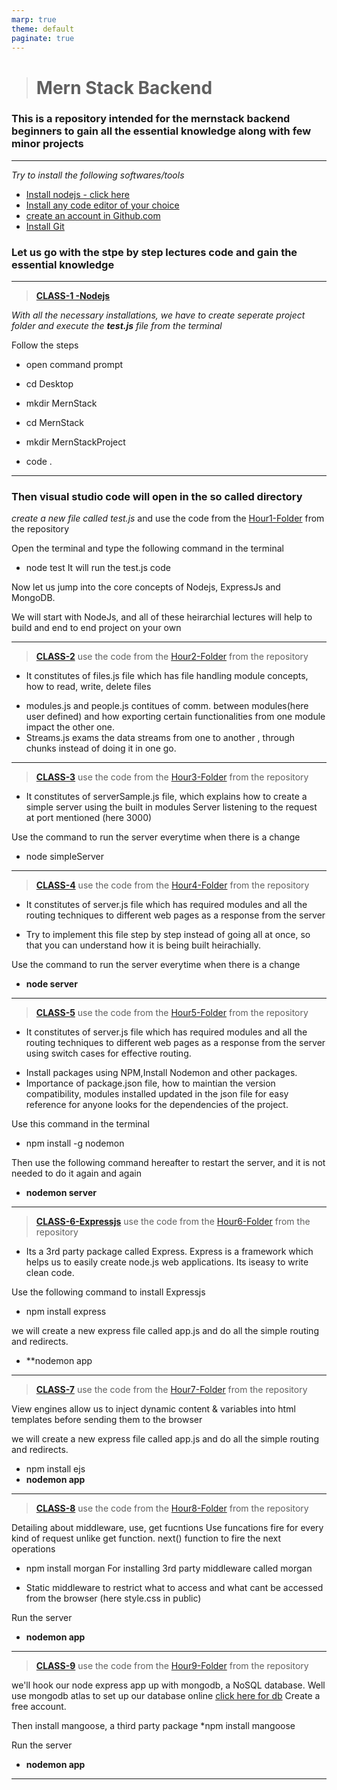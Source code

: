 ```yaml
---
marp: true
theme: default
paginate: true
---
```


> # **Mern Stack Backend**

### This is a repository  intended for the mernstack backend beginners to gain all the essential knowledge along with few minor projects

----
 _Try to install the following softwares/tools_ 

* [Install nodejs - click here](https://nodejs.org/en)
* [Install any code editor of your choice](https://code.visualstudio.com/)
* [create an account in Github.com](https://github.com/)
* [Install Git](https://git-scm.com/)


### Let us go with the stpe by step lectures code and gain the essential knowledge 
-----

> **[CLASS-1 -Nodejs](https://github.com/rames4498/Mern-backend/tree/main/hour1)**


_With all the necessary installations, we have to create seperate project folder and execute the **test.js** file from the terminal_ 

Follow the steps

* open command prompt

* cd Desktop

* mkdir MernStack

* cd MernStack

* mkdir MernStackProject

* code .
----
### Then visual studio code will open in the so called directory

_create a new file called test.js_ and use the code from the [Hour1-Folder](https://github.com/rames4498/Mern-backend/tree/main/hour1) from the repository


Open the terminal and type the following command in the terminal

* node test
It will run the test.js code

Now let us jump into the core concepts of Nodejs, ExpressJs and MongoDB.

We will start with NodeJs, and all of these heirarchial lectures will help to build and end to end project on your own

---
> **[CLASS-2](https://github.com/rames4498/Mern-backend/tree/main/hour2)**
use the code from the [Hour2-Folder](https://github.com/rames4498/Mern-backend/tree/main/hour2) from the repository

+ It constitutes of files.js file which has file handling module concepts, how to read, write, delete files 
* modules.js and people.js contitues of comm. between modules(here user defined) and how exporting certain functionalities from one module impact the other one.
* Streams.js exams the data streams from one to another , through chunks instead of doing it in one go.

---
> **[CLASS-3](https://github.com/rames4498/Mern-backend/tree/main/hour3)**
use the code from the [Hour3-Folder](https://github.com/rames4498/Mern-backend/tree/main/hour3) from the repository
+ It constitutes of serverSample.js file, which explains how to create a simple server using the built in modules 
Server listening to the request at port mentioned (here 3000)

Use the command to run the server everytime when there is a change
* node simpleServer
---
> **[CLASS-4](https://github.com/rames4498/Mern-backend/tree/main/hour4)**
use the code from the [Hour4-Folder](https://github.com/rames4498/Mern-backend/tree/main/hour4) from the repository

+ It constitutes of server.js file which has required modules and all the routing techniques to different web pages as a response from the server
* Try to implement this file step by step instead of going all at once, so that you can understand how it is being built heirachially.

Use the command to run the server everytime when there is a change
* **node server**
---
> **[CLASS-5](https://github.com/rames4498/Mern-backend/tree/main/hour5)**
use the code from the [Hour5-Folder](https://github.com/rames4498/Mern-backend/tree/main/hour5) from the repository

+ It constitutes of server.js file which has required modules and all the routing techniques to different web pages as a response from the server using switch cases for effective routing.
* Install packages using NPM,Install Nodemon and other packages.
* Importance of package.json file, how to maintian the version compatibility, modules installed updated in the json file for easy reference for anyone looks for the dependencies of the project.

Use this command in the terminal
* npm install -g nodemon

Then use the following command hereafter to restart the server, and it is not needed to do it again and again
* **nodemon server** 
---
> **[CLASS-6-Expressjs](https://github.com/rames4498/Mern-backend/tree/main/hour6)**
use the code from the [Hour6-Folder](https://github.com/rames4498/Mern-backend/tree/main/hour6) from the repository

+ Its a 3rd party package called Express. Express is a framework which helps us to easily create node.js web applications. Its iseasy to write clean code.

Use the following command to install Expressjs
* npm install express

we will create a new express file called app.js and do all the simple routing and redirects.
* **nodemon app
---
> **[CLASS-7](https://github.com/rames4498/Mern-backend/tree/main/hour7)**
use the code from the [Hour7-Folder](https://github.com/rames4498/Mern-backend/tree/main/hour7) from the repository

View engines allow us to inject dynamic 
content & variables into html templates before sending them to the browser

we will create a new express file called app.js and do all the simple routing and redirects.

* npm install ejs
* **nodemon app**
---
> **[CLASS-8](https://github.com/rames4498/Mern-backend/tree/main/hour8)**
use the code from the [Hour8-Folder](https://github.com/rames4498/Mern-backend/tree/main/hour8) from the repository

Detailing about middleware, use, get fucntions
Use funcations fire for every kind of request unlike get function.
next() function to fire the next operations
* npm install morgan
For installing 3rd party middleware called morgan
+ Static middleware to restrict what to access and what cant be accessed from the browser (here style.css in public)

Run the server
* **nodemon app**
---
> **[CLASS-9](https://github.com/rames4498/Mern-backend/tree/main/hour9)**
use the code from the [Hour9-Folder](https://github.com/rames4498/Mern-backend/tree/main/hour9) from the repository

we'll hook our node express app up with mongodb, a NoSQL database. Well use mongodb atlas to set up our database online 
[click here for db](https://www.mongodb.com/atlas/database) Create a free account.

Then install mangoose, a third party package
*npm install mangoose

Run the server
* **nodemon app**
---